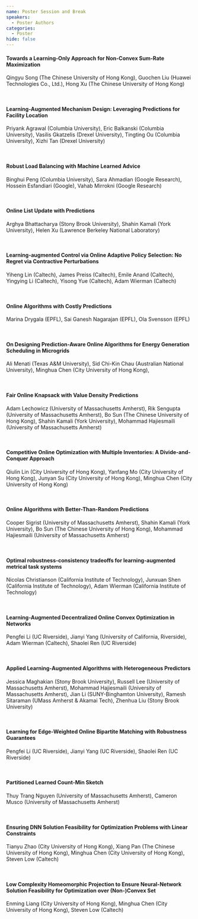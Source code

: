 ```yaml
---
name: Poster Session and Break
speakers:
  - Poster Authors
categories:
  - Poster
hide: false
---
```


#### Towards a Learning-Only Approach for Non-Convex Sum-Rate Maximization

Qingyu Song  (The Chinese University of Hong Kong), Guochen Liu  (Huawei Technologies Co., Ltd.), Hong Xu  (The Chinese University of Hong Kong)

&nbsp;  

#### Learning-Augmented Mechanism Design: Leveraging Predictions for Facility Location

Priyank Agrawal  (Columbia University), Eric Balkanski  (Columbia University), Vasilis Gkatzelis  (Drexel University), Tingting Ou  (Columbia University), Xizhi Tan  (Drexel University) 

&nbsp;  

#### Robust Load Balancing with Machine Learned Advice

Binghui Peng  (Columbia University), Sara Ahmadian  (Google Research), Hossein Esfandiari  (Google), Vahab Mirrokni  (Google Research)

&nbsp;  

#### Online List Update with Predictions

Arghya Bhattacharya  (Stony Brook University), Shahin Kamali  (York University), Helen Xu  (Lawrence Berkeley National Laboratory)

&nbsp;  

#### Learning-augmented Control via Online Adaptive Policy Selection: No Regret via Contractive Perturbations

Yiheng Lin  (Caltech), James Preiss  (Caltech), Emile Anand  (Caltech), Yingying Li  (Caltech), Yisong Yue  (Caltech), Adam Wierman  (Caltech) 

&nbsp;  

#### Online Algorithms with Costly Predictions

Marina Drygala  (EPFL), Sai Ganesh Nagarajan  (EPFL), Ola Svensson  (EPFL)

&nbsp;  

#### On Designing Prediction-Aware Online Algorithms for Energy Generation Scheduling in Microgrids

Ali Menati  (Texas A&M University), Sid Chi-Kin Chau  (Australian National University), Minghua Chen  (City University of Hong Kong), 

&nbsp;  

#### Fair Online Knapsack with Value Density Predictions

Adam Lechowicz  (University of Massachusetts Amherst), Rik Sengupta  (University of Massachusetts Amherst), Bo Sun  (The Chinese University of Hong Kong), Shahin Kamali  (York University), Mohammad Hajiesmaili  (University of Massachusetts Amherst)

&nbsp;  

#### Competitive Online Optimization with Multiple Inventories: A Divide-and-Conquer Approach

Qiulin Lin  (City University of Hong Kong), Yanfang Mo (City University of Hong Kong), Junyan Su  (City University of Hong Kong), Minghua Chen  (City University of Hong Kong)

&nbsp;  

#### Online Algorithms with Better-Than-Random Predictions

Cooper Sigrist  (University of Massachusetts Amherst), Shahin Kamali  (York University), Bo Sun  (The Chinese University of Hong Kong), Mohammad Hajiesmaili  (University of Massachusetts Amherst)

&nbsp;  

#### Optimal robustness-consistency tradeoffs for learning-augmented metrical task systems

Nicolas Christianson  (California Institute of Technology), Junxuan Shen  (California Institute of Technology), Adam Wierman  (California Institute of Technology)

&nbsp;  

#### Learning-Augmented Decentralized Online Convex Optimization in Networks

Pengfei Li  (UC Riverside), Jianyi Yang  (University of California, Riverside), Adam Wierman  (Caltech), Shaolei Ren  (UC Riverside)

&nbsp;  

#### Applied Learning-Augmented Algorithms with Heterogeneous Predictors

Jessica Maghakian  (Stony Brook University), Russell Lee  (University of Massachusetts Amherst), Mohammad Hajiesmaili  (University of Massachusetts Amherst), Jian Li  (SUNY-Binghamton University), Ramesh Sitaraman  (UMass Amherst & Akamai Tech), Zhenhua Liu  (Stony Brook University)

&nbsp;  

#### Learning for Edge-Weighted Online Bipartite Matching with Robustness Guarantees

Pengfei Li  (UC Riverside), Jianyi Yang  (UC Riverside), Shaolei Ren (UC Riverside)

&nbsp;  

#### Partitioned Learned Count-Min Sketch

Thuy Trang Nguyen  (University of Massachusetts Amherst), Cameron Musco  (University of Massachusetts Amherst)

&nbsp;  

#### Ensuring DNN Solution Feasibility for Optimization Problems with Linear Constraints

Tianyu Zhao  (City University of Hong Kong), Xiang Pan  (The Chinese University of Hong Kong), Minghua Chen  (City University of Hong Kong), Steven Low  (Caltech)

&nbsp;  

#### Low Complexity Homeomorphic Projection to Ensure Neural-Network Solution Feasibility for Optimization over (Non-)Convex Set

Enming Liang  (City University of Hong Kong), Minghua Chen  (City University of Hong Kong), Steven Low  (Caltech)
